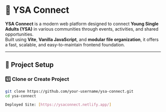 # 🌟 YSA Connect

**YSA Connect** is a modern web platform designed to connect **Young Single Adults (YSA)** in various communities through events, activities, and shared opportunities.  
Built using **Vite**, **Vanilla JavaScript**, and **modular file organization**, it offers a fast, scalable, and easy-to-maintain frontend foundation.

---

## 🚀 Project Setup

### 1️⃣ Clone or Create Project
```bash
git clone https://github.com/your-username/ysa-connect.git
cd ysa-connect

Deployed Site: [https://ysaconnect.netlify.app/]
